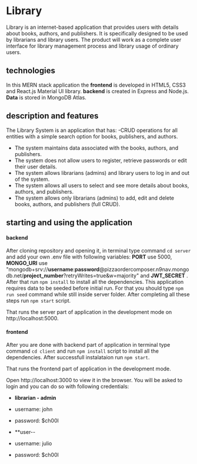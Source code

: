 # Library
Library is an internet-based application that provides users with details about books, authors, and publishers. It is specifically designed to be used by librarians and library users. The product will work as a complete user interface for library management process and library usage of ordinary users.

## technologies
In this MERN stack application the **frontend** is developed in HTML5, CSS3 and React.js Material UI library. **backend** is created in Express and Node.js. 
**Data** is stored in MongoDB Atlas.

## description and features
The Library System is an application that has: 
-CRUD operations for all entities with a simple search option for books, publishers, and authors. 
- The system maintains data associated with the books, authors, and publishers.
- The system does not allow users to register, retrieve passwords or edit their user details.
- The system allows librarians (admins) and library users to log in and out of the system.
- The system allows all users to select and see more details about books, authors, and publishers.
- The system allows only librarians (admins) to add, edit and delete books, authors, and publishers (full CRUD).


## starting and using the application

#### backend

After cloning repository and opening it, in terminal type command `cd server` and add your own .env file with following variables: **PORT** use 5000,  **MONGO_URI** use "mongodb+srv://**username**:**password**@pizzaordercomposer.n9nav.mongodb.net/**project_number**?retryWrites=true&w=majority" and **JWT_SECRET** . After that run `npm install` to install all the dependencies. This application requires data to be seeded before initial run. For that you should type `npm run seed` command while still inside server folder. After completing all these steps run `npm start` script. 

That runs the server part of application in the development mode on http://localhost:5000.

#### frontend

After you are done with backend part of application in terminal type command `cd client` and run `npm install` script to install all the dependencies. After successfull instalataion run `npm start`. 

That runs the frontend part of application in the development mode.

Open http://localhost:3000 to view it in the browser. You will be asked to login and you can do so with following credentials: 
- **librarian - admin**
- username: john
- password: $ch00l 

- **user--
- username: julio
- password: $ch00l



